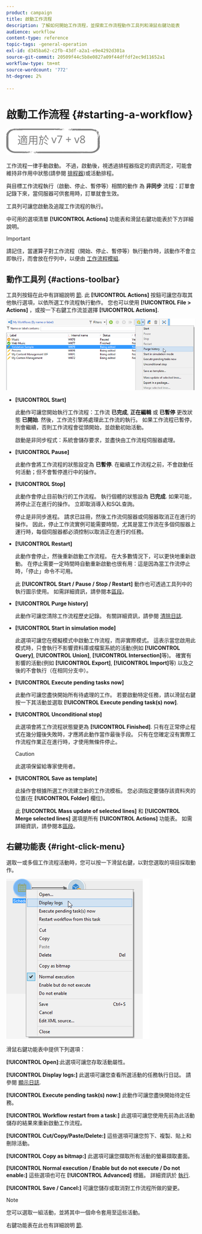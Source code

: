 ```yaml
---
product: campaign
title: 啟動工作流程
description: 了解如何開始工作流程，並探索工作流程動作工具列和滑鼠右鍵功能表
audience: workflow
content-type: reference
topic-tags: -general-operation
exl-id: d345ba62-c2fb-43df-a2a1-e9e4292d301a
source-git-commit: 20509f44c5b8e0827a09f44dffdf2ec9d11652a1
workflow-type: tm+mt
source-wordcount: '772'
ht-degree: 2%

---
```


# 啟動工作流程 {#starting-a-workflow}

![](../../assets/common.svg)

工作流程一律手動啟動。 不過，啟動後，視透過排程器指定的資訊而定，可能會維持非作用中狀態(請參閱 [排程器](scheduler.md))或活動排程。

與目標工作流程執行（啟動、停止、暫停等）相關的動作 為 **非同步** 流程：訂單會記錄下來，當伺服器可供套用時，訂單就會生效。

工具列可讓您啟動及追蹤工作流程的執行。

中可用的選項清單 **[!UICONTROL Actions]** 功能表和滑鼠右鍵功能表於下方詳細說明。

>[!IMPORTANT]
>
>請記住，當運算子對工作流程（開始、停止、暫停等）執行動作時，該動作不會立即執行，而會放在佇列中，以便由 [工作流程模組](architecture.md).

## 動作工具列 {#actions-toolbar}

工具列按鈕在此中有詳細說明 [節](../../campaign/using/marketing-campaign-deliveries.md#building-the-main-target-in-a-workflow). 此 **[!UICONTROL Actions]** 按鈕可讓您存取其他執行選項，以依所選工作流程執行動作。 您也可以使用 **[!UICONTROL File > Actions]** ，或按一下右鍵工作流並選擇 **[!UICONTROL Actions]**.

![](assets/purge_historique.png)

* **[!UICONTROL Start]**

   此動作可讓您開始執行工作流程：工作流 **已完成**, **正在編輯** 或 **已暫停** 更改狀態 **已開始**. 然後，工作流引擎將處理此工作流的執行。 如果工作流程已暫停，則會繼續，否則工作流程會從頭開始，並啟動初始活動。

   啟動是非同步程式：系統會儲存要求，並盡快由工作流程伺服器處理。

* **[!UICONTROL Pause]**

   此動作會將工作流程的狀態設定為 **已暫停**. 在繼續工作流程之前，不會啟動任何活動；但不會暫停進行中的操作。

* **[!UICONTROL Stop]**

   此動作會停止目前執行的工作流程。 執行個體的狀態設為 **已完成**. 如果可能，將停止正在進行的操作。 立即取消導入和SQL查詢。

   停止是非同步進程。 請求已註冊，然後工作流伺服器或伺服器取消正在進行的操作。 因此，停止工作流實例可能需要時間，尤其是當工作流在多個伺服器上運行時，每個伺服器都必須控制以取消正在進行的任務。

* **[!UICONTROL Restart]**

   此動作會停止，然後重新啟動工作流程。 在大多數情況下，可以更快地重新啟動。 在停止需要一定時間時自動重新啟動也很有用：這是因為當工作流停止時，「停止」命令不可用。

   此 **[!UICONTROL Start / Pause / Stop / Restart]** 動作也可透過工具列中的執行圖示使用。 如需詳細資訊，請參閱本[區段](../../campaign/using/marketing-campaign-deliveries.md#creating-a-targeting-workflow)。

* **[!UICONTROL Purge history]**

   此動作可讓您清除工作流程歷史記錄。 有關詳細資訊，請參閱 [清除日誌](monitoring-workflow-execution.md#purging-the-logs).

* **[!UICONTROL Start in simulation mode]**

   此選項可讓您在模擬模式中啟動工作流程，而非實際模式。 這表示當您啟用此模式時，只會執行不影響資料庫或檔案系統的活動(例如 **[!UICONTROL Query]**, **[!UICONTROL Union]**, **[!UICONTROL Intersection]**&#x200B;等)。 確實有影響的活動(例如 **[!UICONTROL Export]**, **[!UICONTROL Import]**&#x200B;等) 以及之後的不會執行（在相同分支中）。

* **[!UICONTROL Execute pending tasks now]**

   此動作可讓您盡快開始所有待處理的工作。 若要啟動特定任務，請以滑鼠右鍵按一下其活動並選取 **[!UICONTROL Execute pending task(s) now]**.

* **[!UICONTROL Unconditional stop]**

   此選項會將工作流程狀態變更為 **[!UICONTROL Finished]**. 只有在正常停止程式在幾分鐘後失敗時，才應將此動作當作最後手段。 只有在您確定沒有實際工作流程作業正在進行時，才使用無條件停止。

   >[!CAUTION]
   >
   >此選項保留給專家使用者。

* **[!UICONTROL Save as template]**

   此操作會根據所選工作流建立新的工作流模板。 您必須指定要儲存該資料夾的位置(在 **[!UICONTROL Folder]** 欄位)。

   此 **[!UICONTROL Mass update of selected lines]** 和 **[!UICONTROL Merge selected lines]** 選項是所有 **[!UICONTROL Actions]** 功能表。 如需詳細資訊，請參閱本[區段](../../platform/using/updating-data.md)。

## 右鍵功能表 {#right-click-menu}

選取一或多個工作流程活動時，您可以按一下滑鼠右鍵，以對您選取的項目採取動作。

![](assets/contextual_menu.png)

滑鼠右鍵功能表中提供下列選項：

**[!UICONTROL Open]**:此選項可讓您存取活動屬性。

**[!UICONTROL Display logs:]** 此選項可讓您查看所選活動的任務執行日誌。 請參閱 [顯示日誌](monitoring-workflow-execution.md#displaying-logs).

**[!UICONTROL Execute pending task(s) now:]** 此動作可讓您盡快開始待定任務。

**[!UICONTROL Workflow restart from a task:]** 此選項可讓您使用先前為此活動儲存的結果來重新啟動工作流程。

**[!UICONTROL Cut/Copy/Paste/Delete:]** 這些選項可讓您剪下、複製、貼上和刪除活動。

**[!UICONTROL Copy as bitmap:]** 此選項可讓您擷取所有活動的螢幕擷取畫面。

**[!UICONTROL Normal execution / Enable but do not execute / Do not enable:]** 這些選項也可在 **[!UICONTROL Advanced]** 標籤。 詳細資訊於 [執行](advanced-parameters.md#execution).

**[!UICONTROL Save / Cancel:]** 可讓您儲存或取消對工作流程所做的變更。

>[!NOTE]
>
>您可以選取一組活動，並將其中一個命令套用至這些活動。

右鍵功能表在此也有詳細說明 [節](../../campaign/using/marketing-campaign-deliveries.md#executing-a-workflow).
